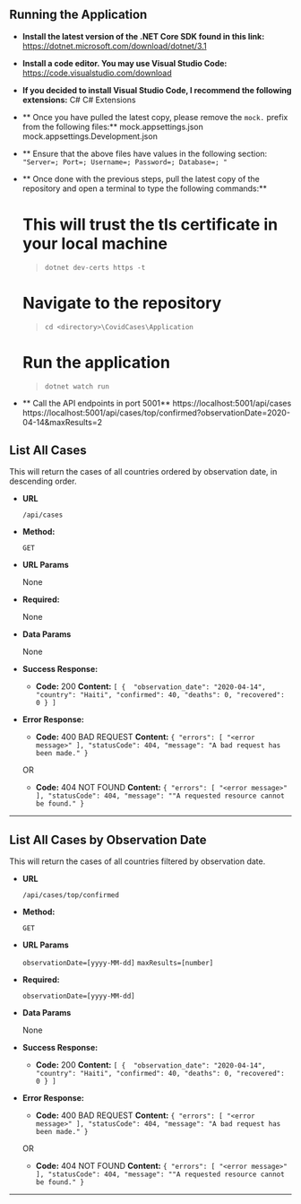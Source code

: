 **Running the Application**
----
* **Install the latest version of the .NET Core SDK found in this link:**
  https://dotnet.microsoft.com/download/dotnet/3.1

* **Install a code editor. You may use Visual Studio Code:**
  https://code.visualstudio.com/download

* **If you decided to install Visual Studio Code, I recommend the following extensions:**
  C#
  C# Extensions

* ** Once you have pulled the latest copy, please remove the `mock.` prefix from the following files:**
  mock.appsettings.json
  mock.appsettings.Development.json
  
* ** Ensure that the above files have values in the following section:
  `"Server=; Port=; Username=; Password=; Database=; "`

* ** Once done with the previous steps, pull the latest copy of the repository and open a terminal to type the following commands:**
  # This will trust the tls certificate in your local machine
  > `dotnet dev-certs https -t`

  # Navigate to the repository
  > `cd <directory>\CovidCases\Application`

  # Run the application
  > `dotnet watch run`

* ** Call the API endpoints in port 5001**
  https://localhost:5001/api/cases
  https://localhost:5001/api/cases/top/confirmed?observationDate=2020-04-14&maxResults=2

**List All Cases**
----
  This will return the cases of all countries ordered by observation date, in descending order.

* **URL**

  `/api/cases`

* **Method:**

  `GET`
  
*  **URL Params**

   None

*  **Required:**
 
   None

* **Data Params**

  None

* **Success Response:**

  * **Code:** 200
    **Content:** 
    `[
        {  "observation_date": "2020-04-14",
        "country": "Haiti",
        "confirmed": 40,
        "deaths": 0,
        "recovered": 0 }
     ]`
 
* **Error Response:**

  * **Code:** 400 BAD REQUEST
    **Content:** `{
    "errors": [
        "<error message>"
    ],
    "statusCode": 404,
    "message": "A bad request has been made."
}`

  OR

  * **Code:** 404 NOT FOUND
    **Content:** `{
    "errors": [
        "<error message>"
    ],
    "statusCode": 404,
    "message": ""A requested resource cannot be found."
}`
----

**List All Cases by Observation Date**
----
  This will return the cases of all countries filtered by observation date.

* **URL**

  `/api/cases/top/confirmed`

* **Method:**

  `GET`
  
* **URL Params**

  `observationDate=[yyyy-MM-dd]`
  `maxResults=[number]`

* **Required:**
 
  `observationDate=[yyyy-MM-dd]`

* **Data Params**

  None

* **Success Response:**

  * **Code:** 200
    **Content:** 
    `[
        {  "observation_date": "2020-04-14",
        "country": "Haiti",
        "confirmed": 40,
        "deaths": 0,
        "recovered": 0 }
     ]`
 
* **Error Response:**

  * **Code:** 400 BAD REQUEST
    **Content:** `{
    "errors": [
        "<error message>"
    ],
    "statusCode": 404,
    "message": "A bad request has been made."
}`

  OR

  * **Code:** 404 NOT FOUND
    **Content:** `{
    "errors": [
        "<error message>"
    ],
    "statusCode": 404,
    "message": ""A requested resource cannot be found."
}`
----